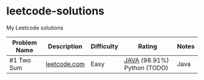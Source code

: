 # leetcode-solutions
My Leetcode solutions

| Problem Name  | Description   | Difficulty | Rating | Notes |
| ------------- | ------------- | ---------- | ------ | ------ |
| #1 Two Sum  | [leetcode.com](https://leetcode.com/problems/two-sum/)  | Easy | [JAVA](solutions/0001_TwoSum.java) (98.91%) Python (TODO)  | Java |
